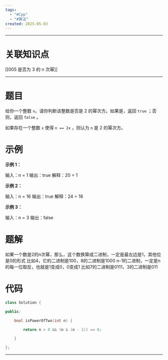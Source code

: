 ```yaml
---
tags:
  - "#Cpp"
  - "#算法"
created: 2025-05-03
---
```


---
# 关联知识点

[[005 是否为 3 的 n 次幂]]

---
# 题目

给你一个整数 `n`，请你判断该整数是否是 2 的幂次方。如果是，返回 `true` ；否则，返回 `false` 。

如果存在一个整数 `x` 使得 `n == 2x` ，则认为 `n` 是 2 的幂次方。

# 示例

**示例 1：**

输入：n = 1
输出：true
解释：20 = 1

**示例 2：**

输入：n = 16
输出：true
解释：24 = 16

**示例 3：**

输入：n = 3
输出：false

# 题解

如果一个数是2的n次幂，那么，这个数换算成二进制，一定是最左边是1，其他位是0的形式
比如4，它的二进制是100，8的二进制是1000
n-1的二进制，一定是n的每一位取反，也就是1变成0，0变成1 
比如7的二进制是0111，3的二进制是011

# 代码

```C++
class Solution {

public:

    bool isPowerOfTwo(int n) {

        return n > 0 && (n & (n - 1)) == 0;

    }

};
```


---
